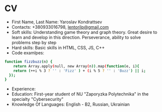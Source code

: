 # CV



- First Name, Last Name: Yaroslav Kondrattsev
- Contacts: +380933016798, lentorilp@gmail.com
- Soft skills: Understanding game theory and graph theory. Great desire to learn and develop in this direction. Perseverance, ability to solve problems step by step
- Hard skills: Basic skills in HTML, CSS, JS, C++
- Сode examlpes:
```sh
function fizzbuzz(n) {
    return Array.apply(null, new Array(n)).map(function(e, i){
    return (++i % 3 ? '' : 'Fizz' ) + (i % 5 ? '' : 'Buzz') || i;
  }); 
}
```
- Experience: 
- Education: First-year student of NU "Zaporyzka Polytechnika" in the specialty "Cybersecurity"
- Knowledge Of Languages: English - B2, Russian, Ukrainian
